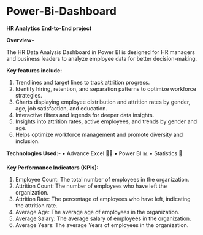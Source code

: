 # Power-Bi-Dashboard

**HR Analytics End-to-End project**

**Overview-**

The HR Data Analysis Dashboard in Power BI is designed for HR managers and business leaders to analyze employee data for better decision-making.

**Key features include:**

1. Trendlines and target lines to track attrition progress.
2. Identify hiring, retention, and separation patterns to optimize workforce strategies.
3. Charts displaying employee distribution and attrition rates by gender, age, job satisfaction, and education.
4. Interactive filters and legends for deeper data insights.
5. Insights into attrition rates, active employees, and trends by gender and age.
6. Helps optimize workforce management and promote diversity and inclusion.

**Technologies Used:**-
• Advance Excel 👨‍💻 
• Power BI 📊
• Statistics 📜

**Key Performance Indicators (KPIs):**
1. Employee Count: The total number of employees in the organization.
2. Attrition Count: The number of employees who have left the organization.
3. Attrition Rate: The percentage of employees who have left, indicating the attrition rate.
4. Average Age: The average age of employees in the organization.
5. Average Salary: The average salary of employees in the organization.
6. Average Years: The average Years of employees in the organization.
